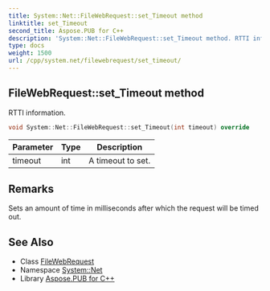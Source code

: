 ```yaml
---
title: System::Net::FileWebRequest::set_Timeout method
linktitle: set_Timeout
second_title: Aspose.PUB for C++
description: 'System::Net::FileWebRequest::set_Timeout method. RTTI information in C++.'
type: docs
weight: 1500
url: /cpp/system.net/filewebrequest/set_timeout/
---
```

## FileWebRequest::set_Timeout method


RTTI information.

```cpp
void System::Net::FileWebRequest::set_Timeout(int timeout) override
```


| Parameter | Type | Description |
| --- | --- | --- |
| timeout | int | A timeout to set. |
## Remarks


Sets an amount of time in milliseconds after which the request will be timed out.   

## See Also

* Class [FileWebRequest](../)
* Namespace [System::Net](../../)
* Library [Aspose.PUB for C++](../../../)

